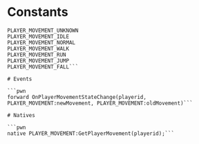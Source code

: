 # Constants

```pwn
PLAYER_MOVEMENT_UNKNOWN
PLAYER_MOVEMENT_IDLE
PLAYER_MOVEMENT_NORMAL
PLAYER_MOVEMENT_WALK
PLAYER_MOVEMENT_RUN
PLAYER_MOVEMENT_JUMP
PLAYER_MOVEMENT_FALL```

# Events

```pwn
forward OnPlayerMovementStateChange(playerid, PLAYER_MOVEMENT:newMovement, PLAYER_MOVEMENT:oldMovement)```

# Natives

```pwn
native PLAYER_MOVEMENT:GetPlayerMovement(playerid);```
